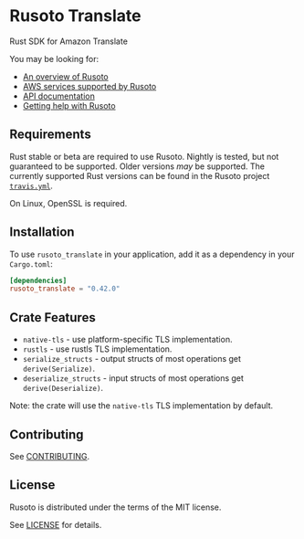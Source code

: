 
# Rusoto Translate
Rust SDK for Amazon Translate

You may be looking for:

* [An overview of Rusoto][rusoto-overview]
* [AWS services supported by Rusoto][supported-aws-services]
* [API documentation][api-documentation]
* [Getting help with Rusoto][rusoto-help]

## Requirements

Rust stable or beta are required to use Rusoto. Nightly is tested, but not guaranteed to be supported. Older
versions _may_ be supported. The currently supported Rust versions can be found in the Rusoto project
[`travis.yml`](https://github.com/rusoto/rusoto/blob/master/.travis.yml).

On Linux, OpenSSL is required.

## Installation

To use `rusoto_translate` in your application, add it as a dependency in your `Cargo.toml`:

```toml
[dependencies]
rusoto_translate = "0.42.0"
```

## Crate Features
- `native-tls` - use platform-specific TLS implementation.
- `rustls` - use rustls TLS implementation.
- `serialize_structs` - output structs of most operations get `derive(Serialize)`.
- `deserialize_structs` - input structs of most operations get `derive(Deserialize)`.

Note: the crate will use the `native-tls` TLS implementation by default.

## Contributing

See [CONTRIBUTING][contributing].

## License

Rusoto is distributed under the terms of the MIT license.

See [LICENSE][license] for details.

[api-documentation]: https://docs.rs/rusoto_translate "API documentation"
[license]: https://github.com/rusoto/rusoto/blob/master/LICENSE "MIT License"
[contributing]: https://github.com/rusoto/rusoto/blob/master/CONTRIBUTING.md "Contributing Guide"
[rusoto-help]: https://www.rusoto.org/help.html "Getting help with Rusoto"
[rusoto-overview]: https://www.rusoto.org/ "Rusoto overview"
[supported-aws-services]: https://www.rusoto.org/supported-aws-services.html "List of AWS services supported by Rusoto"
        
